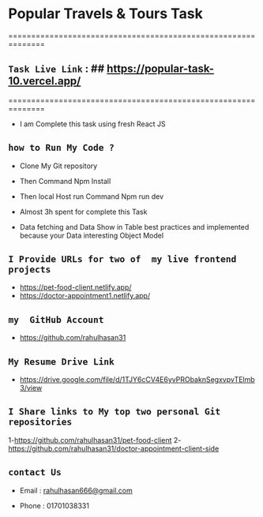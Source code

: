 #  Popular Travels & Tours Task
==============================================================
## `Task Live Link` : ## https://popular-task-10.vercel.app/
==============================================================
- I am Complete this task using fresh React JS 
## `how to Run My Code ?`
- Clone My Git repository
- Then Command  Npm   Install
- Then local Host run Command Npm run dev
- Almost 3h spent for  complete this Task

- Data fetching and Data Show in Table best practices and  implemented because  your Data interesting Object Model

## `I Provide URLs for two of  my live frontend projects`
- https://pet-food-client.netlify.app/
- https://doctor-appointment1.netlify.app/

## `my  GitHub Account`
- https://github.com/rahulhasan31

## `My Resume Drive Link`
- https://drive.google.com/file/d/1TJY6cCV4E6yvPRObaknSegxvpvTElmb3/view


## `I Share links to My top two personal Git repositories`
1-https://github.com/rahulhasan31/pet-food-client
2-https://github.com/rahulhasan31/doctor-appointment-client-side


## `contact Us`
- Email : rahulhasan666@gmail.com

- Phone : 01701038331
